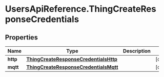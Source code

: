 # UsersApiReference.ThingCreateResponseCredentials

## Properties

Name | Type | Description | Notes
------------ | ------------- | ------------- | -------------
**http** | [**ThingCreateResponseCredentialsHttp**](ThingCreateResponseCredentialsHttp.md) |  | [optional] 
**mqtt** | [**ThingCreateResponseCredentialsMqtt**](ThingCreateResponseCredentialsMqtt.md) |  | [optional] 


